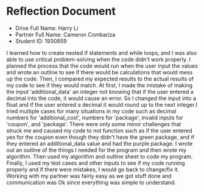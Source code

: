 # Reflection Document

* Drive Full Name: Harry Li
* Partner Full Name: Cameron Combariza
* Student ID:  1930859


I learned how to create nested if statements and while loops, and I was also able to use critical problem-solving when the code didn't work properly. I planned the process that the code would run when the user input the values and wrote an outline to see if there would be calculations that would mess up the code. Then, I compared my expected results to the actual results of my code to see if they would match. At first, I made the mistake of making the input 'additional_data' an integer not knowing that if the user entered a decimal into the code, it would cause an error. So I changed the input into a float and if the user entered a decimal it would round up to the next integer.I tried multiple cases for many situations in my code such as decimal numbers for 'additional_cost', numbers for 'package', invalid inputs for 'coupon', and 'package'. There were only some minor challenges that struck me and caused my code to not function such as if the user entered yes for the coupon even though they didn't have the green package, and if they entered an additional_data value and had the purple package. I wrote out an outline of the things I needed for the program and then wrote my algorithm. Then used my algorithm and outline sheet to code my program. Finally, I used my test cases and other inputs to see if my code running properly and if there were mistakes, I would go back to change/fix it. Working with my partner was fairly easy as we got stuff done and communication was Ok since everything was simple to understand.
